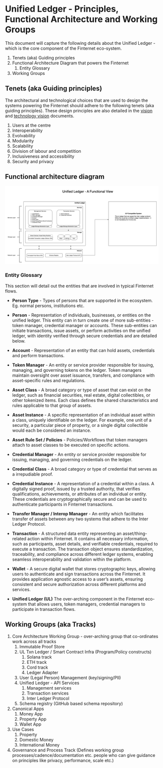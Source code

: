 # Unified Ledger - Principles, Functional Architecture and Working Groups

This document will capture the following details about the Unified Ledger -
which is the core component of the Finternet eco-system.

1. Tenets (aka) Guiding principles
1. Functional Architecture Diagram that powers the Finternet
    1. Entity Glossary
1. Working Groups

## Tenets (aka Guiding principles)

The architectural and technological choices that are used to design the systems
powering the Finternet should adhere to the following tenets (aka guiding
principles).  These design principles are also detailed in the
[vision](http://bit.ly/finternet-vision) and [technology
vision](http://bit.ly/finternet-tech) documents.

1. Users at the centre
1. Interoperability
1. Evolvability
1. Modularity
1. Scalability
1. Division of labour and competition
1. Inclusiveness and accessibility
1. Security and privacy

## Functional architecture diagram

![Functional Architecture](images/finternet.drawio.png?raw=true "Functional Architecture")

### Entity Glossary

This section will detail out the entities that are involved in typical Finternet
flows.

* **Person Type** - Types of persons that are supported in the ecosystem.  Eg.
  normal persons, institutions etc.

* **Person** - Representation of individuals, businesses, or
  entities on the unified ledger. This entity can in turn create one of more
  sub-entities - token manager, credential manager or accounts. These
  sub-entities can initiate transactions, issue assets, or perform activities on
  the unified ledger, with identity verified through secure credentials and are
  detailed below.

* **Account** - Representation of an entity that can hold assets, credentials and
  perform transactions.

* **Token Manager** - An entity or service provider responsible for issuing,
  managing, and governing tokens on the ledger. Token managers maintain
  oversight over asset issuance, transfers, and compliance with asset-specific
  rules and regulations.

* **Asset Class** - A broad category or type of asset that can exist on the
  ledger, such as financial securities, real estate, digital collectibles, or
  other tokenized items. Each class defines the shared characteristics and rules
  applicable to that group of assets.

* **Asset Instance** - A specific representation of an individual asset within a
  class, uniquely identifiable on the ledger. For example, one unit of a
  security, a particular piece of property, or a single digital collectible
  would each be considered an instance.

* **Asset Rule Set / Policies** - Policies/Workflows that token managers attach to
  asset classes to be executed on specific actions.

* **Credential Manager** - An entity or service provider responsible for issuing,
  managing, and governing credentials on the ledger.

* **Credential Class** - A broad category or type of credential that serves as a
  irrepudiable proof.

* **Credential Instance** - A representation of a credential within a class.  A
  digitally signed proof, issued by a trusted authority, that verifies
  qualifications, achievements, or attributes of an individual or entity. These
  credentials are cryptographically secure and can be used to authenticate
  participants in Finternet transactions.

* **Transfer Manager / Interop Manager** - An entity which facilitates transfer of
  assets between any two systems that adhere to the Inter Ledger Protocol.

* **Transaction** - A structured data entity representing an asset/thing-related
  action within Finternet. It contains all necessary information, such as
  participants, asset details, and verifiable credentials, required to execute a
  transaction. The transaction object ensures standardization, traceability, and
  compliance across different ledger systems, enabling seamless interoperability
  and validation within the platform.

* **Wallet** - A secure digital wallet that stores cryptographic keys, allowing
  users to authenticate and sign transactions across the Finternet. It provides
  application agnostic access to a user’s assets, ensuring consistent and secure
  authorization across different platforms and services.

* **Unified Ledger (UL)** The over-arching component in the Finternet eco-system that
  allows users, token managers, credential managers to participate in
  transaction flows.

## Working Groups (aka Tracks)

1. Core Architecture Working Group - over-arching group that co-ordinates work
   across all tracks
    1. Immutable Proof Store
    1. UL Txn Ledger / Smart Contract Infra (Program/Policy constructs)
        1. Solana track
        1. ETH track
        1. Cord track
        1. Ledger Adapter
    1. User (Legal Person) Management (key/signing/PII)
    1. Unified Ledger - API Services
        1. Management services
        1. Transaction services
        1. Inter Ledger Protocol
    1. Schema registry (GitHub based schema repository)
1. Canonical Apps
    1. Money App
    1. Property App
    1. Wallet App
1. Use Cases
    1. Property
    1. Domestic Money
    1. International Money
1. Governance and Process Track (Defines working group processes/cadence/documentation etc.  people who can give guidance on principles like privacy,
   performance, scale etc.)
